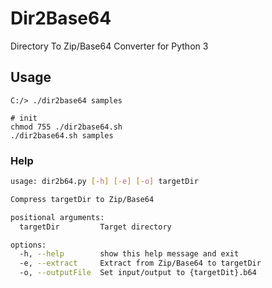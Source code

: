 # Dir2Base64
Directory To Zip/Base64 Converter for Python 3

## Usage
```cmd: Windows
C:/> ./dir2base64 samples
```

```sh: *nix
# init
chmod 755 ./dir2base64.sh
./dir2base64.sh samples
```

### Help
```sh
usage: dir2b64.py [-h] [-e] [-o] targetDir

Compress targetDir to Zip/Base64

positional arguments:
  targetDir         Target directory

options:
  -h, --help        show this help message and exit
  -e, --extract     Extract from Zip/Base64 to targetDir
  -o, --outputFile  Set input/output to {targetDit}.b64
```
